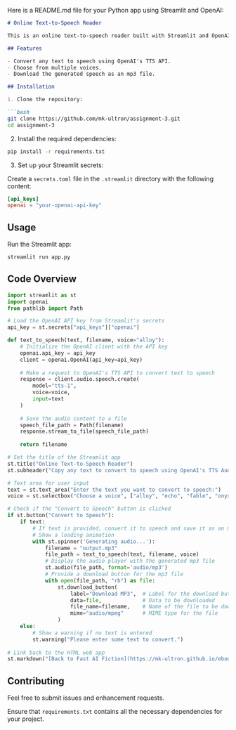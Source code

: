 Here is a README.md file for your Python app using Streamlit and OpenAI:

```markdown
# Online Text-to-Speech Reader

This is an online text-to-speech reader built with Streamlit and OpenAI's TTS Audio API. The application allows you to convert text into speech and download the result in .mp3 format.

## Features

- Convert any text to speech using OpenAI's TTS API.
- Choose from multiple voices.
- Download the generated speech as an mp3 file.

## Installation

1. Clone the repository:

```bash
git clone https://github.com/mk-ultron/assignment-3.git
cd assignment-3
```

2. Install the required dependencies:

```bash
pip install -r requirements.txt
```

3. Set up your Streamlit secrets:

Create a `secrets.toml` file in the `.streamlit` directory with the following content:

```toml
[api_keys]
openai = "your-openai-api-key"
```

## Usage

Run the Streamlit app:

```bash
streamlit run app.py
```

## Code Overview

```python
import streamlit as st
import openai
from pathlib import Path

# Load the OpenAI API key from Streamlit's secrets
api_key = st.secrets["api_keys"]["openai"]

def text_to_speech(text, filename, voice="alloy"):
    # Initialize the OpenAI client with the API key
    openai.api_key = api_key
    client = openai.OpenAI(api_key=api_key)
    
    # Make a request to OpenAI's TTS API to convert text to speech
    response = client.audio.speech.create(
        model="tts-1",
        voice=voice,
        input=text
    )
    
    # Save the audio content to a file
    speech_file_path = Path(filename)
    response.stream_to_file(speech_file_path)
    
    return filename

# Set the title of the Streamlit app
st.title("Online Text-to-Speech Reader")
st.subheader("Copy any text to convert to speech using OpenAI's TTS Audio API. You can also download the result in .mp3 format")

# Text area for user input
text = st.text_area("Enter the text you want to convert to speech:")
voice = st.selectbox("Choose a voice", ["alloy", "echo", "fable", "onyx", "nova", "shimmer"])

# Check if the "Convert to Speech" button is clicked
if st.button("Convert to Speech"):
    if text:
        # If text is provided, convert it to speech and save it as an mp3 file
        # Show a loading animation
        with st.spinner('Generating audio...'):
            filename = "output.mp3"
            file_path = text_to_speech(text, filename, voice)
            # Display the audio player with the generated mp3 file
            st.audio(file_path, format='audio/mp3')
            # Provide a download button for the mp3 file
            with open(file_path, "rb") as file:
                st.download_button(
                    label="Download MP3",  # Label for the download button
                    data=file,             # Data to be downloaded
                    file_name=filename,    # Name of the file to be downloaded
                    mime="audio/mpeg"      # MIME type for the file
                )
    else:
        # Show a warning if no text is entered
        st.warning("Please enter some text to convert.")
        
# Link back to the HTML web app
st.markdown("[Back to Fast AI Fiction](https://mk-ultron.github.io/ebook-reader/)")
```

## Contributing

Feel free to submit issues and enhancement requests.

Ensure that `requirements.txt` contains all the necessary dependencies for your project.
